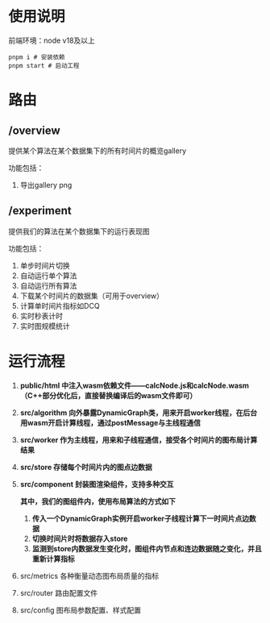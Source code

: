 # 使用说明

前端环境：node v18及以上

```
pnpm i # 安装依赖
pnpm start # 启动工程
```

# 路由

## /overview

提供某个算法在某个数据集下的所有时间片的概览gallery

功能包括：

1. 导出gallery png

## /experiment

提供我们的算法在某个数据集下的运行表现图

功能包括：

1. 单步时间片切换
2. 自动运行单个算法
3. 自动运行所有算法
4. 下载某个时间片的数据集（可用于overview）
5. 计算单时间片指标如DCQ
6. 实时秒表计时
7. 实时图规模统计

# 运行流程

1. **public/html 中注入wasm依赖文件——calcNode.js和calcNode.wasm（C++部分优化后，直接替换编译后的wasm文件即可）**

2. **src/algorithm 向外暴露DynamicGraph类，用来开启worker线程，在后台用wasm开启计算线程，通过postMessage与主线程通信**

3. **src/worker 作为主线程，用来和子线程通信，接受各个时间片的图布局计算结果**

4. **src/store 存储每个时间片内的图点边数据**

5. **src/component 封装图渲染组件，支持多种交互**

   **其中，我们的图组件内，使用布局算法的方式如下**

   1. **传入一个DynamicGraph实例开启worker子线程计算下一时间片点边数据**
   2. **切换时间片时将数据存入store**
   3. **监测到store内数据发生变化时，图组件内节点和连边数据随之变化，并且重新计算指标**

6. src/metrics 各种衡量动态图布局质量的指标

7. src/router 路由配置文件

8. src/config 图布局参数配置、样式配置

